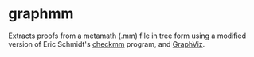 # graphmm
Extracts proofs from a metamath (.mm) file in tree form using a modified version of Eric Schmidt's [checkmm](http://us.metamath.org/downloads/checkmm.cpp) program, and [GraphViz](https://www.graphviz.org/).
